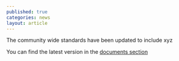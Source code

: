 ```yaml
---
published: true
categories: news
layout: article
---
```


The community wide standards have been updated to include xyz

You can find the latest version in the [documents section](/documents)
